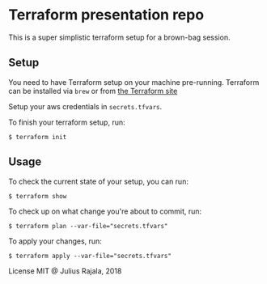 # Terraform presentation repo

This is a super simplistic terraform setup for a brown-bag session.

## Setup

You need to have Terraform setup on your machine pre-running. Terraform can be installed via `brew` or from [the Terraform site](https://www.terraform.io/)

Setup your aws credentials in `secrets.tfvars`.

To finish your terraform setup, run:

```$ terraform init```

## Usage

To check the current state of your setup, you can run:

```$ terraform show```

To check up on what change you're about to commit, run:

```$ terraform plan --var-file="secrets.tfvars"```

To apply your changes, run:

```$ terraform apply --var-file="secrets.tfvars"```

License MIT @ Julius Rajala, 2018